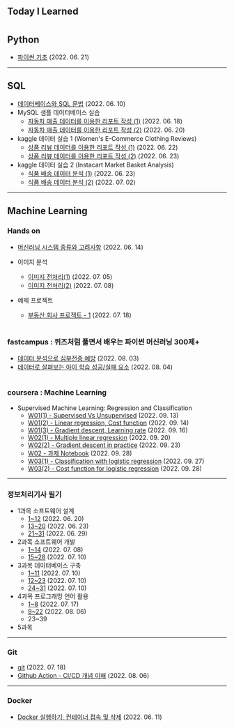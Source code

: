 ## Today I Learned

#

## Python

* [파이썬 기초](./202206/20220621.md) (2022. 06. 21)

---

## SQL

* [데이터베이스와 SQL 문법](./202206/20220610.md) (2022. 06. 10)
* MySQL 샘플 데이터베이스 실습
    * [자동차 매출 데이터를 이용한 리포트 작성 (1)](./202206/20220618.md) (2022. 06. 18)
    * [자동차 매출 데이터를 이용한 리포트 작성 (2)](./202206/20220620(1).md) (2022. 06. 20)
* kaggle 데이터 실습 1 (Women's E-Commerce Clothing Reviews)
    * [상품 리뷰 데이터를 이용한 리포트 작성 (1)](./202206/20220622.md) (2022. 06. 22)
    * [상품 리뷰 데이터를 이용한 리포트 작성 (2)](./202206/20220623(1).md) (2022. 06. 23)
* kaggle 데이터 실습 2 (Instacart Market Basket Analysis)
    * [식품 배송 데이터 분석 (1)](./202206/20220623(2).md) (2022. 06. 23)
    * [식품 배송 데이터 분석 (2)](./202207/20220702.md) (2022. 07. 02)


---

## Machine Learning 

### Hands on 

* [머신러닝 시스템 종류와 고려사항](./202206/20220614.md) (2022. 06. 14)

* 이미지 분석
    * [이미지 전처리(1)](./202207/20220705.md) (2022. 07. 05)
    * [이미지 전처리(2)](./202207/20220708(1).md) (2022. 07. 08)

* 예제 프로젝트
    * [부동산 회사 프로젝트 - 1](./202207/20220718(2).md) (2022. 07. 18)


#

### fastcampus : 퀴즈처럼 풀면서 배우는 파이썬 머신러닝 300제+
* [데이터 분석으로 심부전증 예방](./202208/20220803.md) (2022. 08. 03)
* [데이터로 살펴보는 아이 학습 성공/실패 요소](./202208/20220804.md) (2022. 08. 04)

#

### coursera : Machine Learning
* Supervised Machine Learning: Regression and Classification
    * [W01(1) - Supervised Vs Unsupervised](./202209/20220913.md) (2022. 09. 13)
    * [W01(2) - Linear regression, Cost function](./202209/20220914.md) (2022. 09. 14)
    * [W01(3) - Gradient descent, Learning rate](./202209/20220915-16.md) (2022. 09. 16)
    * [W02(1) - Multiple linear regression](./202209/20220920.md) (2022. 09. 20)
    * [W02(2) - Gradient descent in practice](./202209/20220923.md) (2022. 09. 23)
    * [W02 - 과제 Notebook](./202209/notebooks/%EA%B3%BC%EC%A0%9C_W2.ipynb) (2022. 09. 28)
    * [W03(1) - Classification with logistic regression](./202209/20220927.md) (2022. 09. 27)
    * [W03(2) - Cost function for logistic regression](./202209/20220928.md) (2022. 09. 28)


---


### 정보처리기사 필기

* 1과목 소프트웨어 설계
    * [1~12](./202206/20220620(2).md) (2022. 06. 20)
    * [13~20](./202206/20220623(3).md) (2022. 06. 23)
    * [21~31](./202206/20220629.md) (2022. 06. 29)
* 2과목 소프트웨어 개발
    * [1~14](./202207/20220708(2).md) (2022. 07. 08)
    * [15~28](./202207/20220710(1).md) (2022. 07. 10)
* 3과목 데이터베이스 구축
    * [1~11](./202207/20220710(2).md) (2022. 07. 10)
    * [12~23](./202207/20220710(3).md) (2022. 07. 10)
    * [24~31](./202207/20220710(4).md) (2022. 07. 10)
* 4과목 프로그래밍 언어 활용
    * [1~8](./202207/20220717.md) (2022. 07. 17)
    * [9~22](./202208/20220806(2).md) (2022. 08. 06)
    * 23~39
* 5과목

---

### Git

* [git](./202207/20220718(1).md) (2022. 07. 18)
* [Github Action - CI/CD 개념 이해](./202208/20220806.md) (2022. 08. 06)

---


### Docker

* [Docker 실행하기, 컨테이너 접속 및 삭제](./202206/20220611.md) (2022. 06. 11)

